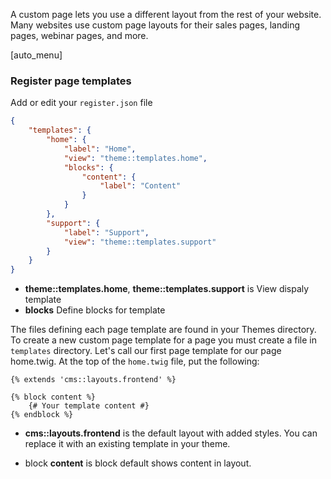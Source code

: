 A custom page lets you use a different layout from the rest of your website. Many websites use custom page layouts for their sales pages, landing pages, webinar pages, and more.

[auto_menu]

### Register page templates
Add or edit your `register.json` file
```json
{
    "templates": {
        "home": {
            "label": "Home",
            "view": "theme::templates.home",
            "blocks": {
                "content": {
                    "label": "Content"
                }
            }
        },
        "support": {
            "label": "Support",
            "view": "theme::templates.support"
        }
    }
}
```
- **theme::templates.home**, **theme::templates.support** is View dispaly template
- **blocks** Define blocks for template

The files defining each page template are found in your Themes directory. To create a new custom page template for a page you must create a file in `templates` directory. Let's call our first page template for our page home.twig. At the top of the `home.twig` file, put the following:

```twig
{% extends 'cms::layouts.frontend' %}

{% block content %}
    {# Your template content #}
{% endblock %}
```

* **cms::layouts.frontend** is the default layout with added styles. You can replace it with an existing template in your theme.

* block **content** is block default shows content in layout.

